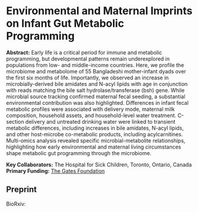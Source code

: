# Environmental and Maternal Imprints on Infant Gut Metabolic Programming

__Abstract:__ Early life is a critical period for immune and metabolic programming, but developmental patterns remain underexplored in populations from low- and middle-income countries. Here, we profile the microbiome and metabolome of 55 Bangladeshi mother-infant dyads over the first six months of life. Importantly, we observed an increase in microbially-derived bile amidates and N-acyl lipids with age in conjunction with reads matching the bile salt hydrolase/transferase (bsh) gene. While microbial source tracking confirmed maternal fecal seeding, a substantial environmental contribution was also highlighted. Differences in infant fecal metabolic profiles were associated with delivery mode, maternal milk composition, household assets, and household-level water treatment. C-section delivery and untreated drinking water were linked to transient metabolic differences, including increases in bile amidates, N-acyl lipids, and other host-microbe co-metabolic products, including acylcarnitines. Multi-omics analysis revealed specific microbial-metabolite relationships, highlighting how early environmental and maternal living circumstances  shape metabolic gut programming through the microbiome. 

__Key Collaborators:__ The Hospital for Sick Children, Toronto, Ontario, Canada\
__Primary Funding:__ [The Gates Foundation](https://www.gatesfoundation.org/)

## Preprint

BioRxiv:
